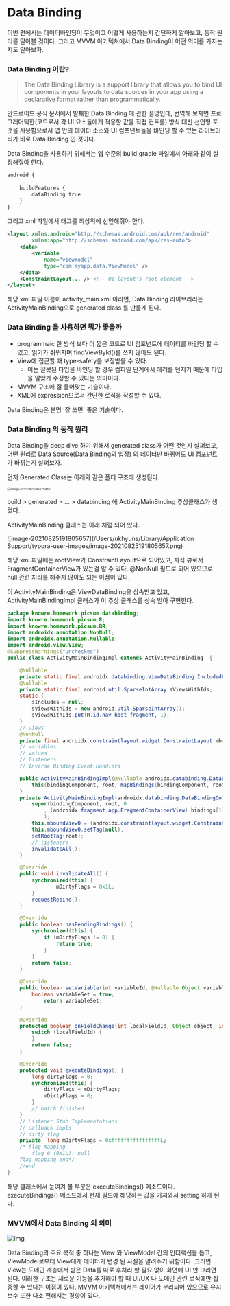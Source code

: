 # Data Binding

이번 편에서는 데이터바인딩이 무엇이고 어떻게 사용하는지 간단하게 알아보고, 동작 원리를 알아볼 것이다. 그리고 MVVM 아키텍쳐에서 Data Binding이 어떤 의미를 가지는지도 알아보자. 

### Data Binding 이란?

> The Data Binding Library is a support library that allows you to bind UI components in your layouts to data sources in your app using a declarative format rather than programmatically.

안드로이드 공식 문서에서 발췌한 Data Binding 에 관한 설명인데, 번역해 보자면 프로그래머틱한(코드로서 각 UI 요소들에게 적용할 값을 직접 컨트롤) 방식 대신 선언형 포맷을 사용함으로서 앱 안의 데이터 소스와 UI 컴포넌트들을 바인딩 할 수 있는 라이브러리가 바로 Data Binding 인 것이다. 

Data Binding을 사용하기 위해서는 앱 수준의 build.gradle 파일에서 아래와 같이 설정해줘야 한다.

```xml
android {
    ...
    buildFeatures {
        dataBinding true
    }
}
```

그리고 xml 파일에서 <layout> 태그를 최상위에 선언해줘야 한다. 

```xml
<layout xmlns:android="http://schemas.android.com/apk/res/android"
        xmlns:app="http://schemas.android.com/apk/res-auto">
    <data>
        <variable
            name="viewmodel"
            type="com.myapp.data.ViewModel" />
    </data>
    <ConstraintLayout... /> <!-- UI layout's root element -->
</layout>
```

해당 xml 파일 이름이 activity_main.xml 이라면, Data Binding 라이브러리는 ActivityMainBinding으로 generated class 를 만들게 된다. 

### Data Binding 을 사용하면 뭐가 좋을까

- programmaic 한 방식 보다 더 짧은 코드로 UI 컴포넌트에 데이터를 바인딩 할 수 있고, 읽기가 쉬워지며 findViewById()를 쓰지 않아도 된다.
- View에 접근할 때 type-safety를 보장받을 수 있다. 
  - 이는 잘못된 타입을 바인딩 할 경우 컴파일 단계에서 에러를 던지기 때문에 타입을 알맞게 수정할 수 있다는 의미이다.
- MVVM 구조에 잘 들어맞는 기술이다.
- XML에 expression으로서 간단한 로직을 작성할 수 있다. 

Data Binding은 분명 '잘 쓰면' 좋은 기술이다. 

### Data Binding 의 동작 원리

Data Binding을 deep dive 하기 위해서 generated class가 어떤 것인지 살펴보고, 어떤 원리로 Data Source(Data Binding의 입장) 의 데이터만 바뀌어도 UI 컴포넌트가 바뀌는지 살펴보자. 

먼저 Generated Class는 아래와 같은 폴더 구조에 생성된다.

<img src="/Users/ukhyuns/Library/Application Support/typora-user-images/image-20210825195525962.png" alt="image-20210825195525962" style="zoom:50%;" />

build > generated > ... > databinding 에 ActivityMainBinding 추상클래스가 생겼다.

ActivityMainBinding 클래스는 아래 처럼 되어 있다.

![image-20210825191805657](/Users/ukhyuns/Library/Application Support/typora-user-images/image-20210825191805657.png)

해당 xml 파일에는 rootView가 ConstraintLayout으로 되어있고, 자식 뷰로서 FragmentContainerView가 있는걸 알 수 있다. @NonNull 필드로 되어 있으므로 null 관련 처리를 해주지 않아도 되는 이점이 있다.

이 ActivityMainBinding은 ViewDataBinding을 상속받고 있고, ActivityMainBindingImpl 클래스가 이 추상 클래스를 상속 받아 구현한다. 

```java
package knowre.homework.picsum.databinding;
import knowre.homework.picsum.R;
import knowre.homework.picsum.BR;
import androidx.annotation.NonNull;
import androidx.annotation.Nullable;
import android.view.View;
@SuppressWarnings("unchecked")
public class ActivityMainBindingImpl extends ActivityMainBinding  {

    @Nullable
    private static final androidx.databinding.ViewDataBinding.IncludedLayouts sIncludes;
    @Nullable
    private static final android.util.SparseIntArray sViewsWithIds;
    static {
        sIncludes = null;
        sViewsWithIds = new android.util.SparseIntArray();
        sViewsWithIds.put(R.id.nav_host_fragment, 1);
    }
    // views
    @NonNull
    private final androidx.constraintlayout.widget.ConstraintLayout mboundView0;
    // variables
    // values
    // listeners
    // Inverse Binding Event Handlers

    public ActivityMainBindingImpl(@Nullable androidx.databinding.DataBindingComponent bindingComponent, @NonNull View root) {
        this(bindingComponent, root, mapBindings(bindingComponent, root, 2, sIncludes, sViewsWithIds));
    }
    private ActivityMainBindingImpl(androidx.databinding.DataBindingComponent bindingComponent, View root, Object[] bindings) {
        super(bindingComponent, root, 0
            , (androidx.fragment.app.FragmentContainerView) bindings[1]
            );
        this.mboundView0 = (androidx.constraintlayout.widget.ConstraintLayout) bindings[0];
        this.mboundView0.setTag(null);
        setRootTag(root);
        // listeners
        invalidateAll();
    }

    @Override
    public void invalidateAll() {
        synchronized(this) {
                mDirtyFlags = 0x1L;
        }
        requestRebind();
    }

    @Override
    public boolean hasPendingBindings() {
        synchronized(this) {
            if (mDirtyFlags != 0) {
                return true;
            }
        }
        return false;
    }

    @Override
    public boolean setVariable(int variableId, @Nullable Object variable)  {
        boolean variableSet = true;
            return variableSet;
    }

    @Override
    protected boolean onFieldChange(int localFieldId, Object object, int fieldId) {
        switch (localFieldId) {
        }
        return false;
    }

    @Override
    protected void executeBindings() {
        long dirtyFlags = 0;
        synchronized(this) {
            dirtyFlags = mDirtyFlags;
            mDirtyFlags = 0;
        }
        // batch finished
    }
    // Listener Stub Implementations
    // callback impls
    // dirty flag
    private  long mDirtyFlags = 0xffffffffffffffffL;
    /* flag mapping
        flag 0 (0x1L): null
    flag mapping end*/
    //end
}
```

해당 클래스에서 눈여겨 볼 부분은 executeBindings() 메소드이다. executeBindings() 메소드에서 현재 필드에 해당하는 값을 가져와서 setting 하게 된다.

### MVVM에서 Data Binding 의 의미

![img](https://miro.medium.com/max/1286/1*6gp5XD5qY8H3Wz-GcxW0cA.png)



Data Binding의 주요 목적 중 하나는 View 와 ViewModel 간의 인터랙션을 돕고, ViewModel로부터 View에게 데이터가 변경 된 사실을 알려주기 위함이다. 그러면 View는 도메인 계층에서 받은 Data를 따로 후처리 할 필요 없이 화면에 UI 만 그리면 된다. 이러한 구조는 새로운 기능을 추가해야 할 때 UI/UX 나 도메인 관련 로직에만 집중할 수 있다는 이점이 있다. MVVM 아키텍쳐에서는 레이어가 분리되어 있으므로 유지보수 또한 다소 편해지는 경향이 있다. 